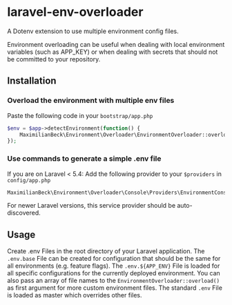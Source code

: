 # laravel-env-overloader
A Dotenv extension to use multiple environment config files.

Environment overloading can be useful when dealing with local environment variables (such as APP_KEY)
or when dealing with secrets that should not be committed to your repository.

## Installation
### Overload the environment with multiple env files
Paste the following code in your `bootstrap/app.php`
```php
$env = $app->detectEnvironment(function() {
    MaximilianBeck\Environment\Overloader\EnvironmentOverloader::overload();
});
```
### Use commands to generate a simple .env file
If you are on Laravel < 5.4: Add the following provider to your `$providers` in `config/app.php`
```php
MaximilianBeck\Environment\Overloader\Console\Providers\EnvironmentConsoleServiceProvider::class,
```
For newer Laravel versions, this service provider should be auto-discovered.

## Usage
Create .env Files in the root directory of your Laravel application.
The `.env.base` File can be created for configuration that should be the same for all environments (e.g. feature flags).
The `.env.${APP_ENV}` File is loaded for all specific configurations for the currently deployed environment.
You can also pass an array of file names to the `EnvironmentOverloader::overload()` as first argument for more custom environment files.
The standard `.env` File is loaded as master which overrides other files.

